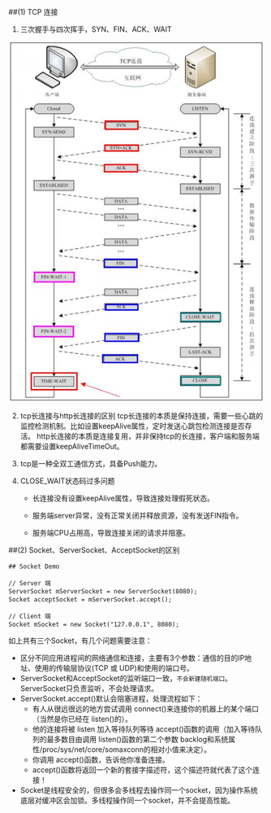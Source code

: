 ##(1) TCP 连接
1. 三次握手与四次挥手，SYN、FIN、ACK、WAIT

  ![img](../../assets/0_131271823564Rx.gif)

2. tcp长连接与http长连接的区别
  tcp长连接的本质是保持连接，需要一些心跳的监控检测机制。比如设置keepAlive属性，定时发送心跳包检测连接是否存活。
  http长连接的本质是连接复用，并非保持tcp的长连接，客户端和服务端都需要设置keepAliveTimeOut。

3. tcp是一种全双工通信方式，具备Push能力。 

4. CLOSE_WAIT状态码过多问题

   - 长连接没有设置keepAlive属性，导致连接处理假死状态。

   - 服务端server异常，没有正常关闭并释放资源，没有发送FIN指令。

   - 服务端CPU占用高，导致连接关闭的请求并阻塞。

##(2) Socket、ServerSocket、AcceptSocket的区别
```
## Socket Demo

// Server 端
ServerSocket mServerSocket = new ServerSocket(8080);
Socket acceptSocket = mServerSocket.accept();

// Client 端
Socket mSocket = new Socket("127.0.0.1", 8080);
```
如上共有三个Socket，有几个问题需要注意：
* 区分不同应用进程间的网络通信和连接，主要有3个参数：通信的目的IP地址、使用的传输层协议(TCP 或 UDP)和使用的端口号。
* ServerSocket和AcceptSocket的监听端口一致，`不会新建随机端口`。ServerSocket只负责监听，不会处理请求。
* ServerSocket.accept()默认会阻塞进程，处理流程如下：
   * 有人从很远很远的地方尝试调用 connect()来连接你的机器上的某个端口（当然是你已经在 listen()的）。
   * 他的连接将被 listen 加入等待队列等待 accept()函数的调用（加入等待队列的最多数目由调用 listen()函数的第二个参数 backlog和系统属性/proc/sys/net/core/somaxconn的相对小值来决定）。
   * 你调用 accept()函数，告诉他你准备连接。
   * accept()函数将返回一个新的套接字描述符，这个描述符就代表了这个连接！  
* Socket是线程安全的，但很多会多线程去操作同一个socket，因为操作系统底层对缓冲区会加锁。多线程操作同一个socket，并不会提高性能。
